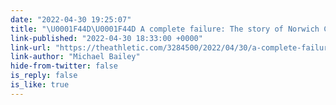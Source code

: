 ```yaml
---
date: "2022-04-30 19:25:07"
title: "\U0001F44D\U0001F44D A complete failure: The story of Norwich City’s relegation  from the Premier League"
link-published: "2022-04-30 18:33:00 +0000"
link-url: "https://theathletic.com/3284500/2022/04/30/a-complete-failure-the-story-of-norwich-citys-relegation-from-the-premier-league/"
link-author: "Michael Bailey"
hide-from-twitter: false
is_reply: false
is_like: true
---
```


